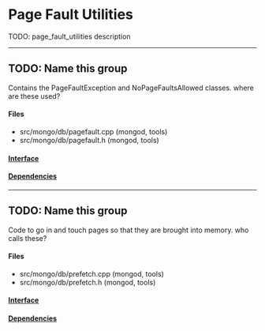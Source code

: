 # Page Fault Utilities
TODO: page\_fault\_utilities description


-------------

## TODO: Name this group
Contains the PageFaultException and NoPageFaultsAllowed classes.   where are these used?

#### Files
- src/mongo/db/pagefault.cpp   (mongod, tools)
- src/mongo/db/pagefault.h   (mongod, tools)

#### [Interface](interface/0)

#### [Dependencies](dependencies/0)

-------------

## TODO: Name this group
Code to go in and touch pages so that they are brought into memory.   who calls these?

#### Files
- src/mongo/db/prefetch.cpp   (mongod, tools)
- src/mongo/db/prefetch.h   (mongod, tools)

#### [Interface](interface/1)

#### [Dependencies](dependencies/1)
